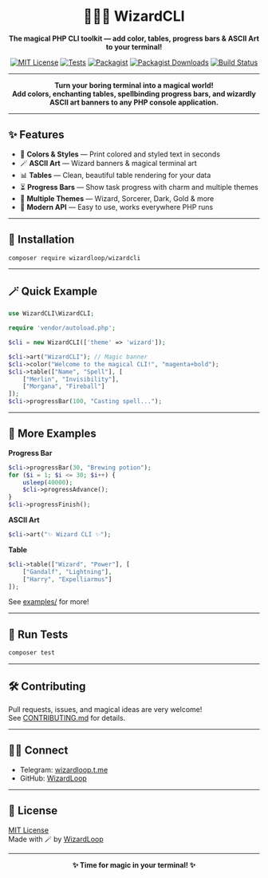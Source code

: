 <h1 align="center">🧙‍♂️✨ WizardCLI</h1>
<p align="center"><b>The magical PHP CLI toolkit — add color, tables, progress bars & ASCII Art to your terminal!</b></p>

<p align="center">
  <a href="https://github.com/WizardLoop/WizardCLI/blob/main/LICENSE"><img src="https://img.shields.io/badge/license-MIT-blue" alt="MIT License"></a>
  <a href="tests/WizardCLITest.php"><img src="https://img.shields.io/badge/tests-PHPUnit-informational" alt="Tests"></a>
  <a href="https://packagist.org/packages/wizardloop/wizardcli"><img src="https://img.shields.io/packagist/v/wizardloop/wizardcli?color=blue" alt="Packagist"></a>
  <a href="https://packagist.org/packages/wizardloop/wizardcli"><img src="https://img.shields.io/packagist/dt/wizardloop/wizardcli?color=blue" alt="Packagist Downloads"></a>
  <a href="https://github.com/WizardLoop/WizardCLI"><img src="https://github.com/WizardLoop/WizardCLI/actions/workflows/ci.yml/badge.svg" alt="Build Status"></a>
</p>

---

<p align="center">
  <b>Turn your boring terminal into a magical world!<br>
  Add colors, enchanting tables, spellbinding progress bars, and wizardly ASCII art banners to any PHP console application.</b>
</p>

---

## ✨ Features

- 🌈 **Colors & Styles** — Print colored and styled text in seconds
- 🪄 **ASCII Art** — Wizard banners & magical terminal art
- 📊 **Tables** — Clean, beautiful table rendering for your data
- ⏳ **Progress Bars** — Show task progress with charm and multiple themes
- 🎩 **Multiple Themes** — Wizard, Sorcerer, Dark, Gold & more
- 💎 **Modern API** — Easy to use, works everywhere PHP runs

---

## 🚀 Installation

```bash
composer require wizardloop/wizardcli
```

---

## 🪄 Quick Example

```php
use WizardCLI\WizardCLI;

require 'vendor/autoload.php';

$cli = new WizardCLI(['theme' => 'wizard']);

$cli->art("WizardCLI"); // Magic banner
$cli->color("Welcome to the magical CLI!", "magenta+bold");
$cli->table(["Name", "Spell"], [
    ["Merlin", "Invisibility"],
    ["Morgana", "Fireball"]
]);
$cli->progressBar(100, "Casting spell...");
```

---

## 🌟 More Examples

**Progress Bar**
```php
$cli->progressBar(30, "Brewing potion");
for ($i = 1; $i <= 30; $i++) {
    usleep(40000);
    $cli->progressAdvance();
}
$cli->progressFinish();
```

**ASCII Art**
```php
$cli->art("✨ Wizard CLI ✨");
```

**Table**
```php
$cli->table(["Wizard", "Power"], [
    ["Gandalf", "Lightning"],
    ["Harry", "Expelliarmus"]
]);
```

See [examples/](examples/) for more!

---

## 🧪 Run Tests

```bash
composer test
```

---

## 🛠️ Contributing

Pull requests, issues, and magical ideas are very welcome!  
See [CONTRIBUTING.md](.github/CONTRIBUTING.md) for details.

---

## 🧙‍♂️ Connect

- Telegram: [wizardloop.t.me](https://wizardloop.t.me/)
- GitHub: [WizardLoop](https://github.com/WizardLoop)

---

## 📄 License

[MIT License](LICENSE)  
Made with 🪄 by [WizardLoop](https://github.com/WizardLoop)

---

<p align="center"><b>✨ Time for magic in your terminal! ✨</b></p>
